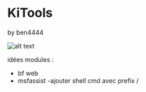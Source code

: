 # KiTools
by ben4444

![alt text](https://github.com/Ben-4444/KiTools/img.png)

idées modules :
- bf web
- msfassist
-ajouter shell cmd avec prefix /
